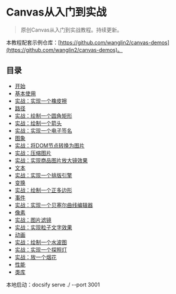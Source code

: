# Canvas从入门到实战

> 原创Canvas从入门到实战教程。持续更新。

本教程配套示例仓库：[https://github.com/wanglin2/canvas-demos](https://github.com/wanglin2/canvas-demos)。

## 目录

* [开始](开始.md)
* [基本使用](基本使用.md)
* [实战：实现一个橡皮擦](实战：实现一个橡皮擦.md)
* [路径](路径.md)
* [实战：绘制一个圆角矩形](实战：绘制一个圆角矩形.md)
* [实战：绘制一个箭头](实战：绘制一个箭头.md)
* [实战：实现一个电子签名](实战：实现一个电子签名.md)
* [图象](图象.md)
* [实战：将DOM节点转换为图片](实战：将DOM节点转换为图片.md)
* [实战：压缩图片](实战：压缩图片.md)
* [实战：实现商品图片放大镜效果](实战：实现商品图片放大镜效果.md)
* [文本](文本.md)
* [实战：实现一个排版引擎](实战：实现一个排版引擎.md)
* [变换](变换.md)
* [实战：绘制一个正多边形](实战：绘制一个正多边形.md)
* [事件](事件.md)
* [实战：实现一个贝塞尔曲线编辑器](实战：实现一个贝塞尔曲线编辑器.md)
* [像素](像素.md)
* [实战：图片滤镜](实战：图片滤镜.md)
* [实战：实现粒子文字效果](实战：实现粒子文字效果.md)
* [动画](动画.md)
* [实战：绘制一个水波图](实战：绘制一个水波图.md)
* [实战：实现一个探照灯](实战：实现一个探照灯.md)
* [实战：放一个烟花](实战：放一个烟花.md)
* [性能](性能.md)
* [类库](类库.md)

本地启动：docsify serve ./ --port 3001